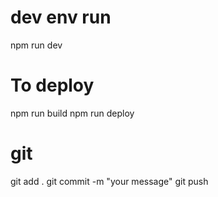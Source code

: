 # dev env run

npm run dev

# To deploy

npm run build
npm run deploy

# git

git add .
git commit -m "your message"
git push
